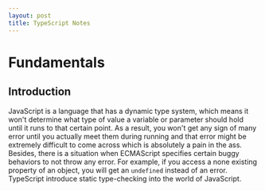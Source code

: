 ```yaml
---
layout: post
title: TypeScript Notes
---
```


# Fundamentals

## Introduction

JavaScript is a language that has a dynamic type system, which means it won't determine what type of value a variable or parameter should hold until it runs to that certain point. As a result, you won't get any sign of many error until you actually meet them during running and that error might be extremely difficult to come across which is absolutely a pain in the ass. Besides, there is a situation when ECMAScript specifies certain buggy behaviors to not throw any error. For example, if you access a none existing property of an object, you will get an `undefined` instead of an error.  
TypeScript introduce static type-checking into the world of JavaScript.